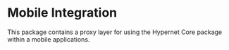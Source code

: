 # Mobile Integration

This package contains a proxy layer for using the Hypernet Core package within a mobile applications.